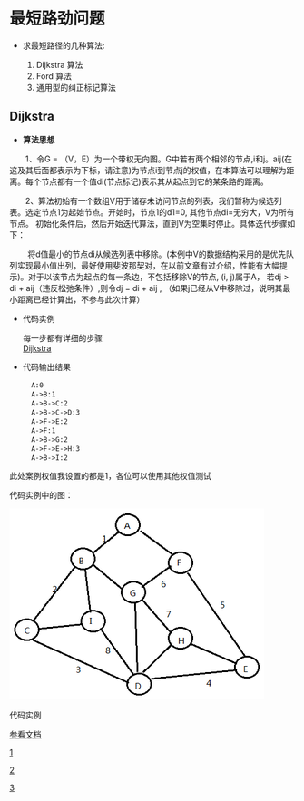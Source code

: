 # 最短路劲问题

* 求最短路径的几种算法:
 
   1. Dijkstra 算法 
   2. Ford 算法 
   3. 通用型的纠正标记算法

## Dijkstra

* **算法思想**

　　1、令G = （V，E）为一个带权无向图。G中若有两个相邻的节点,i和j。aij(在这及其后面都表示为下标，请注意)为节点i到节点j的权值，在本算法可以理解为距离。每个节点都有一个值di(节点标记)表示其从起点到它的某条路的距离。

　　2、算法初始有一个数组V用于储存未访问节点的列表，我们暂称为候选列表。选定节点1为起始节点。开始时，节点1的d1=0, 其他节点di=无穷大，V为所有节点。
初始化条件后，然后开始迭代算法，直到V为空集时停止。具体迭代步骤如下：

　　 将d值最小的节点di从候选列表中移除。(本例中V的数据结构采用的是优先队列实现最小值出列，最好使用斐波那契对，在以前文章有过介绍，性能有大幅提示)。对于以该节点为起点的每一条边，不包括移除V的节点, (i, j)属于A， 若dj > di + aij（违反松弛条件）,则令dj = di + aij    , （如果j已经从V中移除过，说明其最小距离已经计算出，不参与此次计算）
		
* 代码实例

	每一步都有详细的步骤<br>
	[Dijkstra](https://github.com/shanyao19940801/BookeNote/blob/master/ReadingNotes/Algorithm/src/com/yao/code/bestshort/Dijkstra.java)


* 代码输出结果

		A:0
		A->B:1
		A->B->C:2
		A->B->C->D:3
		A->F->E:2
		A->F:1
		A->B->G:2
		A->F->E->H:3
		A->B->I:2


此处案例权值我设置的都是1，各位可以使用其他权值测试



代码实例中的图：

   ![图](https://github.com/shanyao19940801/BookeNote/blob/master/ReadingNotes/Algorithm/src/com/yao/image/dfs1.PNG)

代码实例

[参看文档](https://www.cnblogs.com/Henvealf/p/5574455.html)

[1](https://blog.csdn.net/ch_609583349/article/details/77921614)

[2](https://www.cnblogs.com/hapjin/p/5435724.html)

[3](https://blog.csdn.net/qq_35644234/article/details/60870719)